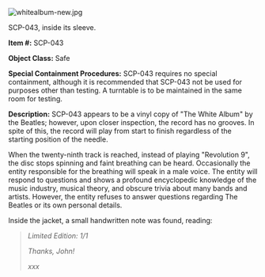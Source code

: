 ![whitealbum-new.jpg](http://scp-wiki.wdfiles.com/local--files/scp-043/whitealbum-new.jpg)

SCP-043, inside its sleeve.

**Item #:** SCP-043

**Object Class:** Safe

**Special Containment Procedures:** SCP-043 requires no special containment, although it is recommended that SCP-043 not be used for purposes other than testing. A turntable is to be maintained in the same room for testing.

**Description:** SCP-043 appears to be a vinyl copy of "The White Album" by the Beatles; however, upon closer inspection, the record has no grooves. In spite of this, the record will play from start to finish regardless of the starting position of the needle.

When the twenty-ninth track is reached, instead of playing "Revolution 9", the disc stops spinning and faint breathing can be heard. Occasionally the entity responsible for the breathing will speak in a male voice. The entity will respond to questions and shows a profound encyclopedic knowledge of the music industry, musical theory, and obscure trivia about many bands and artists. However, the entity refuses to answer questions regarding The Beatles or its own personal details.

Inside the jacket, a small handwritten note was found, reading:

> _Limited Edition: 1/1_
> 
> _Thanks, John!_
> 
> _xxx_